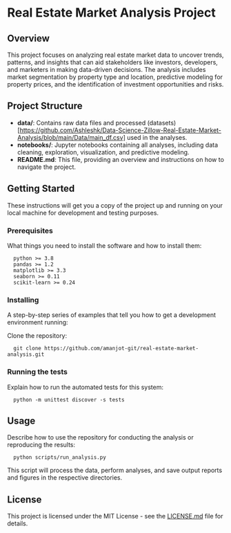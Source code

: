 # Real Estate Market Analysis Project

## Overview

This project focuses on analyzing real estate market data to uncover trends, patterns, and insights that can aid stakeholders like investors, developers, and marketers in making data-driven decisions. The analysis includes market segmentation by property type and location, predictive modeling for property prices, and the identification of investment opportunities and risks.

## Project Structure

- **data/**: Contains raw data files and processed (datasets)[https://github.com/Ashleshk/Data-Science-Zillow-Real-Estate-Market-Analysis/blob/main/Data/main_df.csv] used in the analyses.
- **notebooks/**: Jupyter notebooks containing all analyses, including data cleaning, exploration, visualization, and predictive modeling.
- **README.md**: This file, providing an overview and instructions on how to navigate the project.

## Getting Started

These instructions will get you a copy of the project up and running on your local machine for development and testing purposes.

### Prerequisites

What things you need to install the software and how to install them:

```
  python >= 3.8
  pandas >= 1.2
  matplotlib >= 3.3
  seaborn >= 0.11
  scikit-learn >= 0.24
```


### Installing

A step-by-step series of examples that tell you how to get a development environment running:

Clone the repository:

```
  git clone https://github.com/amanjot-git/real-estate-market-analysis.git
```

### Running the tests

Explain how to run the automated tests for this system:

```
  python -m unittest discover -s tests
```

## Usage

Describe how to use the repository for conducting the analysis or reproducing the results:

```
  python scripts/run_analysis.py
```
This script will process the data, perform analyses, and save output reports and figures in the respective directories.


## License

This project is licensed under the MIT License - see the [LICENSE.md](LICENSE.md) file for details.




